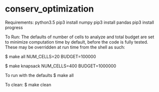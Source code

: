 # conserv_optimization

Requirements:
	python3.5
	pip3 install numpy
	pip3 install pandas
	pip3 install progress

To Run:
The defaults of number of cells
to analyze and total budget are set to minimize
computation time by default, before the code is 
fully tested. These may be overridden at run time
from the shell as such:

$ make all NUM_CELLS=20 BUDGET=100000   

$ make knapsack NUM_CELLS=400 BUDGET=1000000

To run with the defaults
$ make all


To clean:
$ make clean
